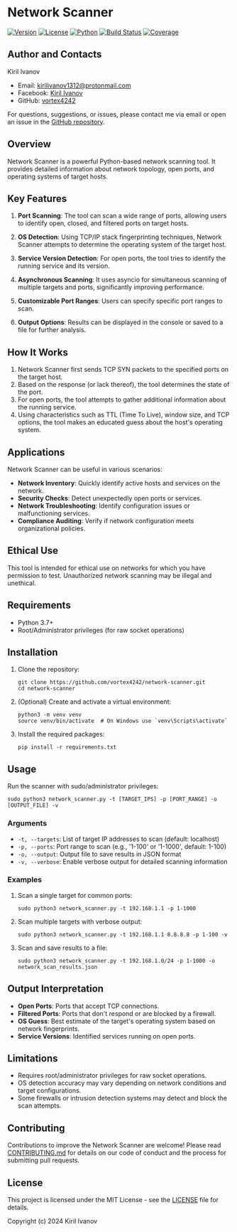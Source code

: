 # Network Scanner


[![Version](https://img.shields.io/badge/version-0.1.0-blue.svg)](https://github.com/vortex4242/network-scanner/releases)
[![License](https://img.shields.io/badge/License-MIT-yellow.svg)](https://opensource.org/licenses/MIT)
[![Python](https://img.shields.io/badge/python-3.7%2B-blue.svg)](https://www.python.org/downloads/)
[![Build Status](https://img.shields.io/badge/build-unknown-lightgrey.svg)](https://github.com/vortex4242/network-scanner/actions)
[![Coverage](https://img.shields.io/badge/coverage-unknown-lightgrey.svg)](https://github.com/vortex4242/network-scanner)


## Author and Contacts

Kiril Ivanov

- Email: kirilivanov1312@protonmail.com
- Facebook: [Kiril Ivanov](https://www.facebook.com/kiril.ivanov.actual.profile)
- GitHub: [vortex4242](https://github.com/vortex4242)

For questions, suggestions, or issues, please contact me via email or open an issue in the [GitHub repository](https://github.com/vortex4242/network-scanner/issues).

## Overview

Network Scanner is a powerful Python-based network scanning tool. It provides detailed information about network topology, open ports, and operating systems of target hosts.

## Key Features

1. **Port Scanning**: The tool can scan a wide range of ports, allowing users to identify open, closed, and filtered ports on target hosts.

2. **OS Detection**: Using TCP/IP stack fingerprinting techniques, Network Scanner attempts to determine the operating system of the target host.

3. **Service Version Detection**: For open ports, the tool tries to identify the running service and its version.

4. **Asynchronous Scanning**: It uses asyncio for simultaneous scanning of multiple targets and ports, significantly improving performance.

5. **Customizable Port Ranges**: Users can specify specific port ranges to scan.

6. **Output Options**: Results can be displayed in the console or saved to a file for further analysis.

## How It Works

1. Network Scanner first sends TCP SYN packets to the specified ports on the target host.
2. Based on the response (or lack thereof), the tool determines the state of the port.
3. For open ports, the tool attempts to gather additional information about the running service.
4. Using characteristics such as TTL (Time To Live), window size, and TCP options, the tool makes an educated guess about the host's operating system.

## Applications

Network Scanner can be useful in various scenarios:

- **Network Inventory**: Quickly identify active hosts and services on the network.
- **Security Checks**: Detect unexpectedly open ports or services.
- **Network Troubleshooting**: Identify configuration issues or malfunctioning services.
- **Compliance Auditing**: Verify if network configuration meets organizational policies.

## Ethical Use

This tool is intended for ethical use on networks for which you have permission to test. Unauthorized network scanning may be illegal and unethical.

## Requirements

- Python 3.7+
- Root/Administrator privileges (for raw socket operations)

## Installation

1. Clone the repository:
   ```
   git clone https://github.com/vortex4242/network-scanner.git
   cd network-scanner
   ```

2. (Optional) Create and activate a virtual environment:
   ```
   python3 -m venv venv
   source venv/bin/activate  # On Windows use `venv\Scripts\activate`
   ```

3. Install the required packages:
   ```
   pip install -r requirements.txt
   ```

## Usage

Run the scanner with sudo/administrator privileges:

```
sudo python3 network_scanner.py -t [TARGET_IPS] -p [PORT_RANGE] -o [OUTPUT_FILE] -v
```

### Arguments

- `-t, --targets`: List of target IP addresses to scan (default: localhost)
- `-p, --ports`: Port range to scan (e.g., '1-100' or '1-1000', default: 1-100)
- `-o, --output`: Output file to save results in JSON format
- `-v, --verbose`: Enable verbose output for detailed scanning information

### Examples

1. Scan a single target for common ports:
   ```
   sudo python3 network_scanner.py -t 192.168.1.1 -p 1-1000
   ```

2. Scan multiple targets with verbose output:
   ```
   sudo python3 network_scanner.py -t 192.168.1.1 8.8.8.8 -p 1-100 -v
   ```

3. Scan and save results to a file:
   ```
   sudo python3 network_scanner.py -t 192.168.1.0/24 -p 1-1000 -o network_scan_results.json
   ```

## Output Interpretation

- **Open Ports**: Ports that accept TCP connections.
- **Filtered Ports**: Ports that don't respond or are blocked by a firewall.
- **OS Guess**: Best estimate of the target's operating system based on network fingerprints.
- **Service Versions**: Identified services running on open ports.

## Limitations

- Requires root/administrator privileges for raw socket operations.
- OS detection accuracy may vary depending on network conditions and target configurations.
- Some firewalls or intrusion detection systems may detect and block the scan attempts.

## Contributing

Contributions to improve the Network Scanner are welcome! Please read [CONTRIBUTING.md](CONTRIBUTING.md) for details on our code of conduct and the process for submitting pull requests.

## License

This project is licensed under the MIT License - see the [LICENSE](LICENSE) file for details.

Copyright (c) 2024 Kiril Ivanov
